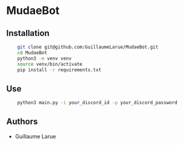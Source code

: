 # MudaeBot

## Installation

```bash
    git clone git@github.com:GuillaumeLarue/MudaeBot.git
    cd MudaeBot
    python3 -m venv venv
    source venv/bin/activate
    pip install -r requirements.txt
```

## Use

```bash
    python3 main.py -i your_discord_id -p your_discord_password
```

## Authors
- Guillaume Larue